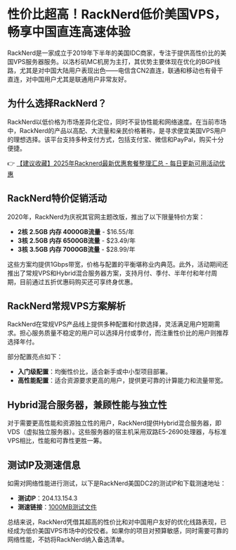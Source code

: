 # 性价比超高！RackNerd低价美国VPS，畅享中国直连高速体验

RackNerd是一家成立于2019年下半年的美国IDC商家，专注于提供高性价比的美国VPS服务器服务。以洛杉矶MC机房为主打，其优势主要体现在优化的BGP线路，尤其是对中国大陆用户表现出色——电信含CN2直连，联通和移动也有骨干直连，对中国用户尤其是联通用户非常友好。

## 为什么选择RackNerd？

RackNerd以低价格为市场差异化定位，同时不妥协性能和网络速度。在当前市场中，RackNerd的产品以高配、大流量和亲民价格著称，是寻求便宜美国VPS用户的理想选择。该平台支持多种支付方式，包括支付宝、微信和PayPal，购买十分便捷。

👉 [【建议收藏】2025年Racknerd最新优惠套餐整理汇总 - 每日更新可用活动优惠](https://bit.ly/Rack_Nerd)

## RackNerd特价促销活动

2020年，RackNerd为庆祝其官网主题改版，推出了以下限量特价方案：

- **2核 2.5GB 内存 4000GB流量** - $16.55/年  
- **3核 2.5GB 内存 6500GB流量** - $23.49/年  
- **3核 3.5GB 内存 7000GB流量** - $28.99/年  

这些方案均提供1Gbps带宽，价格与配置的平衡堪称业内典范。此外，活动期间还推出了常规VPS和Hybrid混合服务器方案，支持月付、季付、半年付和年付周期，目前通过五折优惠码购买还可享终身优惠。

## RackNerd常规VPS方案解析

RackNerd在常规VPS产品线上提供多种配置和付款选择，灵活满足用户短期需求。担心服务质量不稳定的用户可以选择月付或季付，而注重性价比的用户则推荐选择年付。

部分配置亮点如下：

- **入门级配置**：均衡性价比，适合新手或中小型项目部署。
- **高性能配置**：适合资源要求更高的用户，提供更可靠的计算能力和流量带宽。

## Hybrid混合服务器，兼顾性能与独立性

对于需要更高性能和资源独立性的用户，RackNerd提供Hybrid混合服务器，即VDS（虚拟独立服务器）。这些服务器的宿主机采用双路E5-2690处理器，与标准VPS相比，性能和可靠性更胜一筹。

## 测试IP及测速信息

如需对网络性能进行测试，以下是RackNerd美国DC2的测试IP和下载测速地址：

- **测试IP**：204.13.154.3  
- **测速链接**：[1000MB测试文件](http://lg-lax02.racknerd.com/1000MB.test)

总结来说，RackNerd凭借其超高的性价比和对中国用户友好的优化线路表现，已经成为低价美国VPS市场中的佼佼者。如果你的项目对预算敏感，同时需要可靠的网络性能，不妨将RackNerd纳入备选清单。